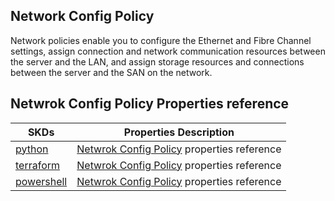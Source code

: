 ## Network Config Policy
Network policies enable you to configure the Ethernet and Fibre Channel settings, assign connection and network communication resources between the server and the LAN, and assign storage resources and connections between the server and the SAN on the network.


## Netwrok Config Policy Properties reference
| SKDs | Properties Description
| ---- | ------------------- |
| [python](https://github.com/CiscoDevNet/intersight-python/) | [Netwrok Config Policy](https://github.com/CiscoDevNet/intersight-python/tree/main/intersight/model/networkconfig_policy.py) properties reference |                 |
| [terraform](https://github.com/CiscoDevNet/terraform-provider-intersight/) | [Netwrok Config Policy](https://registry.terraform.io/providers/CiscoDevNet/intersight/latest/docs/resources/networkconfig_policy) properties reference |
| [powershell](https://github.com/CiscoDevNet/intersight-powershell/) | [Netwrok Config Policy](https://github.com/CiscoDevNet/intersight-powershell/blob/main/docs/New-IntersightNetworkconfigPolicy.md) properties reference